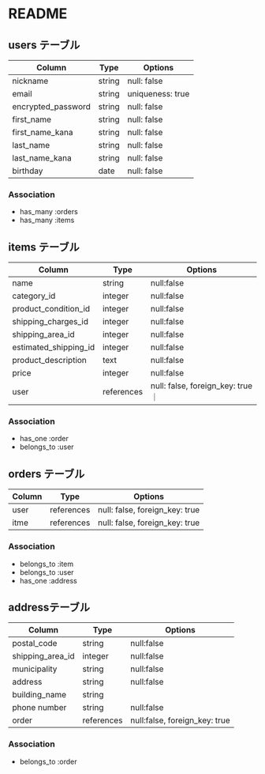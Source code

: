# README

## users テーブル

|  Column               | Type   | Options     |
| --------------------- | ------ | ----------- |
| nickname              | string | null: false |
| email                 | string | uniqueness: true |
| encrypted_password    | string | null: false |
| first_name            | string | null: false |
| first_name_kana       | string | null: false |
| last_name             | string | null: false |
| last_name_kana        | string | null: false |
| birthday              | date   | null: false |

### Association
   
- has_many  :orders
- has_many  :items


## items テーブル

| Column                | Type      | Options     |
| ------                | ------    | ----------- |
| name                  | string    | null:false  | 
| category_id           | integer   | null:false  |
| product_condition_id  | integer   | null:false  |
| shipping_charges_id   | integer   | null:false  | 
| shipping_area_id      | integer   | null:false  |
| estimated_shipping_id | integer   | null:false  |
| product_description   | text      | null:false  |
| price                 | integer   | null:false  |
| user                  | references | null: false, foreign_key: true｜


### Association
- has_one :order
- belongs_to :user


## orders テーブル

| Column    | Type       | Options                        |
| --------  | ------     | ------------------------------ |
| user      | references | null: false, foreign_key: true |
| itme      | references | null: false, foreign_key: true |

### Association
- belongs_to :item
- belongs_to :user
- has_one :address

## addressテーブル

| Column             | Type       | Options     |
| ---------------    | ------     | ----------- |
| postal_code        | string     | null:false  |
| shipping_area_id   | integer    | null:false  |
| municipality       | string     | null:false  |
| address            | string     | null:false  |
| building_name      | string     |
| phone number       | string     | null:false  |
| order              | references | null:false, foreign_key: true |


### Association
- belongs_to :order